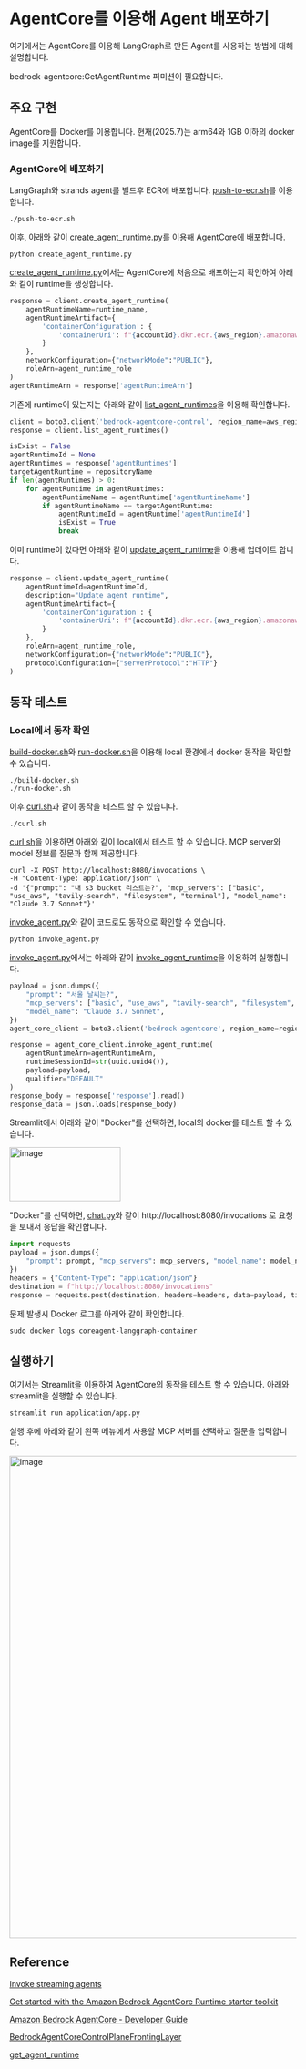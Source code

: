 # AgentCore를 이용해 Agent 배포하기

여기에서는 AgentCore를 이용해 LangGraph로 만든 Agent를 사용하는 방법에 대해 설명합니다.

bedrock-agentcore:GetAgentRuntime 퍼미션이 필요합니다.

## 주요 구현

AgentCore를 Docker를 이용합니다. 현재(2025.7)는 arm64와 1GB 이하의 docker image를 지원합니다.

### AgentCore에 배포하기

LangGraph와 strands agent를 빌드후 ECR에 배포합니다. [push-to-ecr.sh](./langgraph/push-to-ecr.sh)를 이용합니다.

```text
./push-to-ecr.sh
```

이후, 아래와 같이 [create_agent_runtime.py](./langgraph/create_agent_runtime.py)를 이용해 AgentCore에 배포합니다.

```text
python create_agent_runtime.py
```

[create_agent_runtime.py](./langgraph/create_agent_runtime.py)에서는 AgentCore에 처음으로 배포하는지 확인하여 아래와 같이 runtime을 생성합니다.

```python
response = client.create_agent_runtime(
    agentRuntimeName=runtime_name,
    agentRuntimeArtifact={
        'containerConfiguration': {
            'containerUri': f"{accountId}.dkr.ecr.{aws_region}.amazonaws.com/{repositoryName}:{imageTags}"
        }
    },
    networkConfiguration={"networkMode":"PUBLIC"}, 
    roleArn=agent_runtime_role
)
agentRuntimeArn = response['agentRuntimeArn']
```

기존에 runtime이 있는지는 아래와 같이 [list_agent_runtimes](https://boto3.amazonaws.com/v1/documentation/api/latest/reference/services/bedrock-agentcore-control/client/list_agent_runtimes.html)을 이용해 확인합니다. 

```python
client = boto3.client('bedrock-agentcore-control', region_name=aws_region)
response = client.list_agent_runtimes()

isExist = False
agentRuntimeId = None
agentRuntimes = response['agentRuntimes']
targetAgentRuntime = repositoryName
if len(agentRuntimes) > 0:
    for agentRuntime in agentRuntimes:
        agentRuntimeName = agentRuntime['agentRuntimeName']
        if agentRuntimeName == targetAgentRuntime:
            agentRuntimeId = agentRuntime['agentRuntimeId']
            isExist = True        
            break
```

이미 runtime이 있다면 아래와 같이 [update_agent_runtime](https://boto3.amazonaws.com/v1/documentation/api/latest/reference/services/bedrock-agentcore-control/client/update_agent_runtime.html)을 이용해 업데이트 합니다.

```python
response = client.update_agent_runtime(
    agentRuntimeId=agentRuntimeId,
    description="Update agent runtime",
    agentRuntimeArtifact={
        'containerConfiguration': {
            'containerUri': f"{accountId}.dkr.ecr.{aws_region}.amazonaws.com/{targetAgentRuntime}:{imageTags}"
        }
    },
    roleArn=agent_runtime_role,
    networkConfiguration={"networkMode":"PUBLIC"},
    protocolConfiguration={"serverProtocol":"HTTP"}
)
```

## 동작 테스트

### Local에서 동작 확인

[build-docker.sh](./langgraph/build-docker.sh)와 [run-docker.sh](./langgraph/run-docker.sh)을 이용해 local 환경에서 docker 동작을 확인할 수 있습니다.

```text
./build-docker.sh
./run-docker.sh
```

이후 [curl.sh](./curl.sh)과 같이 동작을 테스트 할 수 있습니다. 

```text
./curl.sh
```

[curl.sh](./curl.sh)을 이용하면 아래와 같이 local에서 테스트 할 수 있습니다. MCP server와 model 정보를 질문과 함께 제공합니다.

```text
curl -X POST http://localhost:8080/invocations \
-H "Content-Type: application/json" \
-d '{"prompt": "내 s3 bucket 리스트는?", "mcp_servers": ["basic", "use_aws", "tavily-search", "filesystem", "terminal"], "model_name": "Claude 3.7 Sonnet"}'
```

[invoke_agent.py](./langgraph/invoke_agent.py)와 같이 코드로도 동작으로 확인할 수 있습니다.

```text
python invoke_agent.py
```

[invoke_agent.py](./langgraph/invoke_agent.py)에서는 아래와 같이 [invoke_agent_runtime](https://boto3.amazonaws.com/v1/documentation/api/latest/reference/services/bedrock-agentcore/client/invoke_agent_runtime.html)을 이용하여 실행합니다.

```python
payload = json.dumps({
    "prompt": "서울 날씨는?",
    "mcp_servers": ["basic", "use_aws", "tavily-search", "filesystem", "terminal"],
    "model_name": "Claude 3.7 Sonnet",
})
agent_core_client = boto3.client('bedrock-agentcore', region_name=region_name)

response = agent_core_client.invoke_agent_runtime(
    agentRuntimeArn=agentRuntimeArn,
    runtimeSessionId=str(uuid.uuid4()),
    payload=payload,
    qualifier="DEFAULT"
)
response_body = response['response'].read()
response_data = json.loads(response_body)
```

Streamlit에서 아래와 같이 "Docker"를 선택하면, local의 docker를 테스트 할 수 있습니다.

<img width="195" height="95" alt="image" src="https://github.com/user-attachments/assets/f0bc2385-30d4-4486-b002-a3ff25928802" />

"Docker"를 선택하면, [chat.py](./application/chat.py)와 같이 http://localhost:8080/invocations 로 요청을 보내서 응답을 확인합니다.

```python
import requests
payload = json.dumps({
    "prompt": prompt, "mcp_servers": mcp_servers, "model_name": model_name,
})
headers = {"Content-Type": "application/json"}   
destination = f"http://localhost:8080/invocations"
response = requests.post(destination, headers=headers, data=payload, timeout=30)
```

문제 발생시 Docker 로그를 아래와 같이 확인합니다.

```text
sudo docker logs coreagent-langgraph-container
```

## 실행하기

여기서는 Streamlit을 이용하여 AgentCore의 동작을 테스트 할 수 있습니다. 아래와 streamlit을 실행할 수 있습니다.

```text
streamlit run application/app.py
```

실행 후에 아래와 같이 왼쪽 메뉴에서 사용할 MCP 서버를 선택하고 질문을 입력합니다.

<img width="1330" height="847" alt="image" src="https://github.com/user-attachments/assets/50cda7f5-3cd2-4a21-8c36-c0d8272fad2a" />



## Reference 

[Invoke streaming agents](https://docs.aws.amazon.com/bedrock-agentcore/latest/devguide/runtime-invoke-agent.html)

[Get started with the Amazon Bedrock AgentCore Runtime starter toolkit](https://docs.aws.amazon.com/bedrock-agentcore/latest/devguide/runtime-getting-started-toolkit.html)

[Amazon Bedrock AgentCore - Developer Guide](https://docs.aws.amazon.com/pdfs/bedrock-agentcore/latest/devguide/bedrock-agentcore-dg.pdf)

[BedrockAgentCoreControlPlaneFrontingLayer](https://boto3.amazonaws.com/v1/documentation/api/latest/reference/services/bedrock-agentcore-control.html)

[get_agent_runtime](https://boto3.amazonaws.com/v1/documentation/api/latest/reference/services/bedrock-agentcore-control/client/get_agent_runtime.html)

